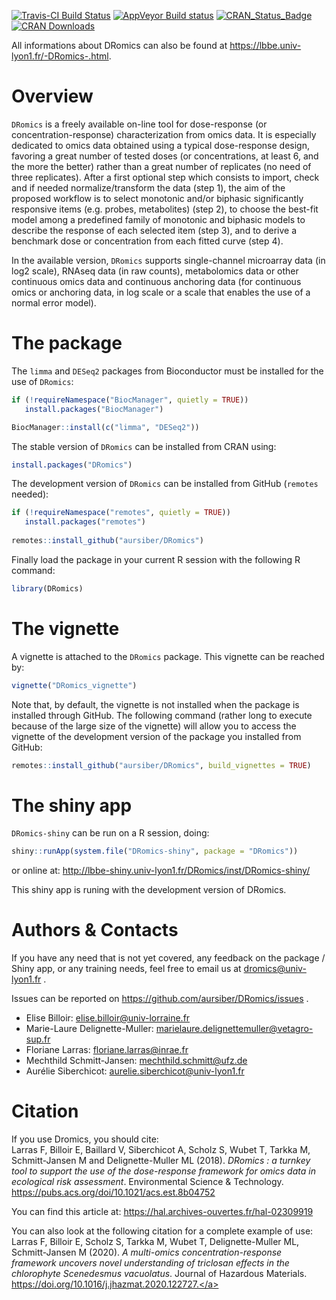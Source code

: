 [![Travis-CI Build Status](https://travis-ci.org/aursiber/DRomics.svg?branch=master)](https://travis-ci.org/aursiber/DRomics)
[![AppVeyor Build status](https://ci.appveyor.com/api/projects/status/q8o4a1i8t2394054?svg=true)](https://ci.appveyor.com/project/aursiber/DRomics/branch/master)
[![CRAN_Status_Badge](http://www.r-pkg.org/badges/version/DRomics)](http://cran.r-project.org/package=DRomics)
[![CRAN Downloads](https://cranlogs.r-pkg.org/badges/DRomics)](https://cran.r-project.org/package=DRomics)

All informations about DRomics can also be found at <a href="https://lbbe.univ-lyon1.fr/-DRomics-.html" target="_blank">https://lbbe.univ-lyon1.fr/-DRomics-.html</a>.


# Overview
`DRomics` is a freely available on-line tool for dose-response (or concentration-response) characterization from omics data. It is especially dedicated to omics data obtained using a typical dose-response design, favoring a great number of tested doses (or concentrations, at least 6, and the more the better) rather than a great number of replicates (no need of three replicates). After a first optional step which consists to import, check and if needed normalize/transform the data (step 1), the aim of the proposed workflow is to select monotonic and/or biphasic significantly responsive items (e.g. probes, metabolites) (step 2), to choose the best-fit model among a predefined family of monotonic and biphasic models to describe the response of each selected item (step 3), and to derive a benchmark dose or concentration from each fitted curve (step 4).

In the available version, `DRomics` supports single-channel microarray data (in log2 scale), RNAseq data (in raw counts), metabolomics data or other continuous
omics data and continuous anchoring data (for continuous omics or anchoring data,
in log scale or a scale that enables the use of a normal error model).


# The package 
The `limma` and `DESeq2` packages from Bioconductor must be installed for the use of `DRomics`:

```r
if (!requireNamespace("BiocManager", quietly = TRUE))
   install.packages("BiocManager")

BiocManager::install(c("limma", "DESeq2"))
```

The stable version of `DRomics` can be installed from CRAN using:
```r
install.packages("DRomics")
```

The development version of `DRomics` can be installed from GitHub (`remotes` needed):
```r
if (!requireNamespace("remotes", quietly = TRUE))
   install.packages("remotes")
   
remotes::install_github("aursiber/DRomics")
``` 

Finally load the package in your current R session with the following R command:
```r
library(DRomics)
```


# The vignette
A vignette is attached to the `DRomics` package.
This vignette can be reached by:
```r
vignette("DRomics_vignette")
```

Note that, by default, the vignette is not installed when the package is installed through GitHub.
The following command (rather long to execute because of the large size of the vignette) will allow you to access the vignette of the development version of the package you installed from GitHub:
```r
remotes::install_github("aursiber/DRomics", build_vignettes = TRUE)
```


# The shiny app 
`DRomics-shiny` can be run on a R session, doing:
```r
shiny::runApp(system.file("DRomics-shiny", package = "DRomics"))
```

or online at:
<a href="http://lbbe-shiny.univ-lyon1.fr/DRomics/inst/DRomics-shiny/" target="_blank">http://lbbe-shiny.univ-lyon1.fr/DRomics/inst/DRomics-shiny/</a>

This shiny app is runing with the development version of DRomics.

# Authors & Contacts
If you have any need that is not yet covered, any feedback on the package / Shiny app, or any training needs, feel free to email us at dromics@univ-lyon1.fr .

Issues can be reported on https://github.com/aursiber/DRomics/issues .

- Elise Billoir: elise.billoir@univ-lorraine.fr
- Marie-Laure Delignette-Muller: marielaure.delignettemuller@vetagro-sup.fr
- Floriane Larras: floriane.larras@inrae.fr
- Mechthild Schmitt-Jansen: mechthild.schmitt@ufz.de
- Aurélie Siberchicot: aurelie.siberchicot@univ-lyon1.fr


# Citation
If you use Dromics, you should cite: <br />
Larras F, Billoir E, Baillard V, Siberchicot A, Scholz S, Wubet T, Tarkka M, Schmitt-Jansen M and Delignette-Muller ML (2018). 
*DRomics : a turnkey tool to support the use of the dose-response framework for omics data in ecological risk assessment*. 
Environmental Science & Technology. 
<a href="https://pubs.acs.org/doi/10.1021/acs.est.8b04752" target="_blank">https://pubs.acs.org/doi/10.1021/acs.est.8b04752</a>

You can find this article at: <a href="https://hal.archives-ouvertes.fr/hal-02309919" target="_blank">https://hal.archives-ouvertes.fr/hal-02309919</a>

You can also look at the following citation for a complete example of use: <br />
Larras F, Billoir E, Scholz S, Tarkka M, Wubet T, Delignette-Muller ML, Schmitt-Jansen M (2020). 
*A multi-omics concentration-response framework uncovers novel understanding of triclosan effects in the chlorophyte Scenedesmus vacuolatus*.
Journal of Hazardous Materials. 
<a href="https://doi.org/10.1016/j.jhazmat.2020.122727." target="_blank">https://doi.org/10.1016/j.jhazmat.2020.122727.</a>
